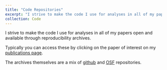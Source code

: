 ```yaml
---
title: "Code Repositories"
excerpt: "I strive to make the code I use for analyses in all of my papers open and available through reproducibility archives, which can be found by clicking through my  publications page"
collection: Code
---
```


I strive to make the code I use for analyses in all of my papers open and available through reproducibility archives. 

Typically you can access these by clicking on the paper of interest on my [publications page](https://oisinryan.org/publications/). 

The archives themselves are a mix of [github](https://github.com/ryanoisin) and [OSF](osf.io/x2vgu) repositories.
<!--<a href="https://oisinryan.org/publications/"> publications page </a>
